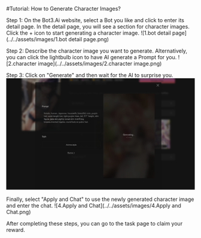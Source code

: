 #Tutorial: How to Generate Character Images?

Step 1: On the Bot3.Ai website, select a Bot you like and click to enter its detail page. In the detail page, you will see a section for character images. Click the + icon to start generating a character image.
 ![1.bot detail page](../../assets/images/1.bot detail page.png)

Step 2: Describe the character image you want to generate. Alternatively, you can click the lightbulb icon to have AI generate a Prompt for you.
![2.character image](../../assets/images/2.character image.png)

Step 3: Click on "Generate" and then wait for the AI to surprise you.
![3.wait](../../assets/images/3.wait.png)

Finally, select "Apply and Chat" to use the newly generated character image and enter the chat.
![4.Apply and Chat](../../assets/images/4.Apply and Chat.png)

After completing these steps, you can go to the task page to claim your reward.

